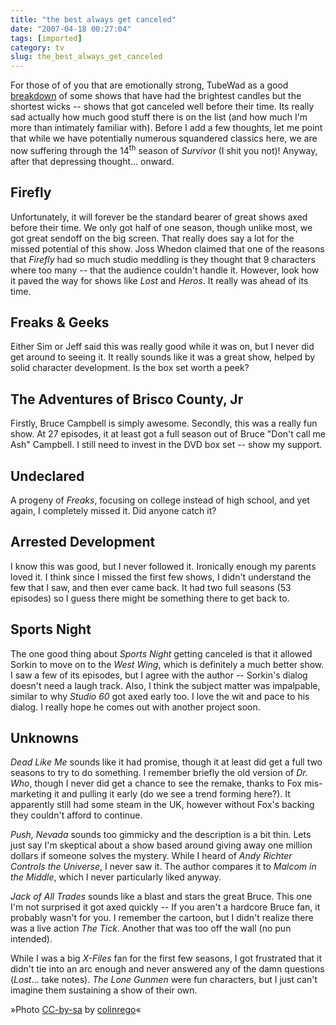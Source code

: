 ```yaml
---
title: "the best always get canceled"
date: "2007-04-18 00:27:04"
tags: [imported]
category: tv
slug: the_best_always_get_canceled
---
```


For those of of you that are emotionally strong, TubeWad as a good <a href="http://www.tubewad.com/13-tv-shows-that-should-never-have-been-cancelled-1340-p.html">breakdown</a> of some shows that have had the brightest candles but the shortest wicks -- shows that got canceled well before their time. Its really sad actually how much good stuff there is on the list (and how much I'm more than intimately familiar with). Before I add a few thoughts, let me point that while we have potentially numerous squandered classics here, we are now suffering through the 14<sup>th</sup> season of <em>Survivor</em> (I shit you not)! Anyway, after that depressing thought... onward.

## Firefly

Unfortunately, it will forever be the standard bearer of great shows axed before their time. We only got half of one season, though unlike most, we got great sendoff on the big screen. That really does say a lot for the missed potential of this show. Joss Whedon claimed that one of the reasons that <em>Firefly</em> had so much studio meddling is they thought that 9 characters where too many -- that the audience couldn't handle it. However, look how it paved the way for shows like <em>Lost</em> and <em>Heros</em>. It really was ahead of its time.

## Freaks & Geeks

Either Sim or Jeff said this was really good while it was on, but I never did get around to seeing it. It really sounds like it was a great show, helped by solid character development. Is the box set worth a peek?

## The Adventures of Brisco County, Jr

Firstly, Bruce Campbell is simply awesome. Secondly, this was a really fun show. At 27 episodes, it at least got a full season out of Bruce "Don't call me Ash" Campbell. I still need to invest in the DVD box set -- show my support.

## Undeclared

A progeny of <em>Freaks</em>, focusing on college instead of high school, and yet again, I completely missed it. Did anyone catch it?

## Arrested Development

I know this was good, but I never followed it. Ironically enough my parents loved it. I think since I missed the first few shows, I didn't understand the few that I saw, and then ever came back. It had two full seasons (53 episodes) so I guess there might be something there to get back to.

## Sports Night

The one good thing about <em>Sports Night</em> getting canceled is that it allowed Sorkin to move on to the <em>West Wing</em>, which is definitely a much better show. I saw a few of its episodes, but I agree with the author -- Sorkin's dialog doesn't need a laugh track. Also, I think the subject matter was impalpable, similar to why <em>Studio 60</em> got axed early too. I love the wit and pace to his dialog. I really hope he comes out with another project soon.

## Unknowns

<em>Dead Like Me</em> sounds like it had promise, though it at least did get a full two seasons to try to do something. I remember briefly the old version of <em>Dr. Who</em>, though I never did get a chance to see the remake, thanks to Fox mis-marketing it and pulling it early (do we see a trend forming here?). It apparently still had some steam in the UK, however without Fox's backing they couldn't afford to continue.

<em>Push, Nevada</em> sounds too gimmicky and the description is a bit thin. Lets just say I'm skeptical about a show based around giving away one million dollars if someone solves the mystery. While I heard of <em>Andy Richter Controls the Universe</em>, I never saw it. The author compares it to <em>Malcom in the Middle</em>, which I never particularly liked anyway.

<em>Jack of All Trades</em> sounds like a blast and stars the great Bruce. This one I'm not surprised it got axed quickly -- If you aren't a hardcore Bruce fan, it probably wasn't for you. I remember the cartoon, but I didn't realize there was a live action <em>The Tick</em>. Another that was too off the wall (no pun intended).

While I was a big <em>X-Files</em> fan for the first few seasons, I got frustrated that it didn't tie into an arc enough and never answered any of the damn questions (<em>Lost</em>... take notes). <em>The Lone Gunmen</em> were fun characters, but I just can't imagine them sustaining a show of their own.

»Photo <a href="http://creativecommons.org/licenses/by-sa/2.0/">CC-by-sa</a> by <a href="http://www.flickr.com/photos/colinrego/">colinrego</a>«
